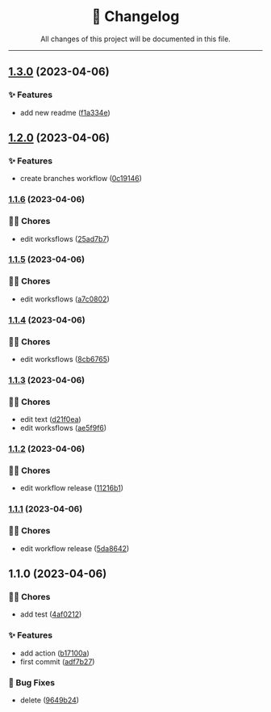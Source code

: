 <div align="center"><h1>📝 Changelog</h1><p>All changes of this project will be documented in this file.</p></div>

---

## [1.3.0](https://github.com/fedeloterstein/release-action/compare/v1.2.0...v1.3.0) (2023-04-06)


### ✨ Features

* add new readme ([f1a334e](https://github.com/fedeloterstein/release-action/commit/f1a334e412b3fb36458a233cf9fef8173723f965))

## [1.2.0](https://github.com/fedeloterstein/release-action/compare/v1.1.6...v1.2.0) (2023-04-06)


### ✨ Features

* create branches workflow ([0c19146](https://github.com/fedeloterstein/release-action/commit/0c191460974ca751f78ae9c78c50095f1b59fd30))

### [1.1.6](https://github.com/fedeloterstein/release-action/compare/v1.1.5...v1.1.6) (2023-04-06)


### 👨‍💻 Chores

* edit worksflows ([25ad7b7](https://github.com/fedeloterstein/release-action/commit/25ad7b7df86082d3ecad30a60d99a766c7a6dcbf))

### [1.1.5](https://github.com/fedeloterstein/release-action/compare/v1.1.4...v1.1.5) (2023-04-06)


### 👨‍💻 Chores

* edit worksflows ([a7c0802](https://github.com/fedeloterstein/release-action/commit/a7c0802ffea9103980d33ace6645325fbc18017a))

### [1.1.4](https://github.com/fedeloterstein/release-action/compare/v1.1.3...v1.1.4) (2023-04-06)


### 👨‍💻 Chores

* edit worksflows ([8cb6765](https://github.com/fedeloterstein/release-action/commit/8cb67650b45c5d1e21d6b7a5e9f50be2f4852f11))

### [1.1.3](https://github.com/fedeloterstein/release-action/compare/v1.1.2...v1.1.3) (2023-04-06)


### 👨‍💻 Chores

* edit text ([d21f0ea](https://github.com/fedeloterstein/release-action/commit/d21f0ea508c06ee79cbf545e57b679c8c90c51a4))
* edit worksflows ([ae5f9f6](https://github.com/fedeloterstein/release-action/commit/ae5f9f6fbfe910e0380f54ab9266a20a61b0f3cb))

### [1.1.2](https://github.com/fedeloterstein/release-action/compare/v1.1.1...v1.1.2) (2023-04-06)


### 👨‍💻 Chores

* edit workflow release ([11216b1](https://github.com/fedeloterstein/release-action/commit/11216b17e1a0c394f15935294ccb7075514dd4e6))

### [1.1.1](https://github.com/fedeloterstein/release-action/compare/v1.1.0...v1.1.1) (2023-04-06)


### 👨‍💻 Chores

* edit workflow release ([5da8642](https://github.com/fedeloterstein/release-action/commit/5da86427d95ecd9edc66f7aab40cd03afbddbcda))

## 1.1.0 (2023-04-06)


### 👨‍💻 Chores

* add test ([4af0212](https://github.com/fedeloterstein/release-action/commit/4af021273d33e1b8b6f75fd8c7d19e82ec3a385b))


### ✨ Features

* add action ([b17100a](https://github.com/fedeloterstein/release-action/commit/b17100a0afe4aea8f074715cf88f30a88449bc3d))
* first commit ([adf7b27](https://github.com/fedeloterstein/release-action/commit/adf7b27369ca12be843abe5f293c2c76c918ab7f))


### 🐛 Bug Fixes

* delete ([9649b24](https://github.com/fedeloterstein/release-action/commit/9649b244282d262c14753c3dc026406b23e0e7aa))
